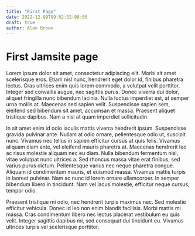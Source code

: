 ```yaml
---
title: "First Page"
date: 2022-12-09T09:02:32-08:00
draft: true
author: Alan Brown
---
```


# First Jamsite page

Lorem ipsum dolor sit amet, consectetur adipiscing elit. Morbi sit amet scelerisque eros. Etiam nisl nunc, hendrerit eget dolor id, finibus pharetra lectus. Cras ultrices enim quis lorem commodo, a volutpat velit porttitor. Integer sed convallis augue, nec sagittis purus. Donec viverra dui dolor, aliquet fringilla nunc bibendum lacinia. Nulla luctus imperdiet est, at semper urna mollis at. Maecenas sed sapien velit. Suspendisse sapien sem, eleifend sed bibendum sit amet, accumsan et massa. Praesent aliquet tristique dapibus. Nam a nisl at quam imperdiet sollicitudin.

In sit amet enim id odio iaculis mattis viverra hendrerit ipsum. Suspendisse gravida pulvinar ante. Nullam at odio ornare, pellentesque odio ut, suscipit nunc. Vivamus nec tellus in sapien efficitur cursus at quis felis. Vivamus aliquam diam ante, vel eleifend mauris pharetra at. Maecenas hendrerit leo ac risus molestie aliquam nec eu diam. Nulla bibendum fermentum nisl, vitae volutpat nunc ultrices a. Sed rhoncus massa vitae erat finibus, sed varius purus dictum. Pellentesque varius nec neque pharetra congue. Aliquam id condimentum mauris, et euismod massa. Vivamus mattis turpis in laoreet pulvinar. Nam ac nunc id lorem ornare ullamcorper. In semper bibendum libero in tincidunt. Nam vel lacus molestie, efficitur neque cursus, tempor odio.

Praesent tristique mi odio, nec hendrerit turpis maximus nec. Sed molestie efficitur vehicula. Donec id leo non enim blandit facilisis. Morbi mattis mi massa. Cras condimentum libero nec lectus placerat vestibulum eu quis velit. Integer sagittis dapibus mi, sed consequat dui tincidunt eu. Vivamus ultrices turpis vel scelerisque porttitor.